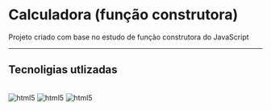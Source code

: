 # Calculadora (função construtora)

<p>Projeto criado com base no estudo de função construtora do JavaScript</p>

<hr>

## Tecnoligias utlizadas

<div style="display="inline_block"> <br/>
  <img aling=" center" alt="html5" src="https://img.shields.io/badge/HTML5-E34F26?style=for-the-badge&logo=html5&logoColor=white"/>
  <img aling=" center" alt="html5" src="https://img.shields.io/badge/CSS3-1572B6?style=for-the-badge&logo=css3&logoColor=white"/>
  <img aling=" center" alt="html5" src="https://img.shields.io/badge/JavaScript-F7DF1E?style=for-the-badge&logo=javascript&logoColor=black"><br/>
</div>
